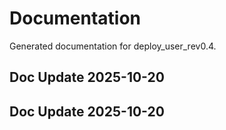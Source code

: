 # Documentation

Generated documentation for deploy_user_rev0.4.

## Doc Update 2025-10-20

## Doc Update 2025-10-20
